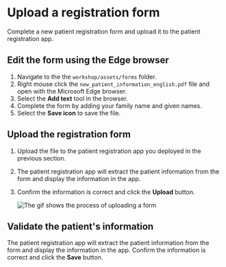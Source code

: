 # Upload a registration form

Complete a new patient registration form and upload it to the patient registration app.

<!-- ## Open the new patient registration form

You can print the document and then fill it out by hand, or you can open the document in a PDF reader and edit the document.

Use the `workshop/assets/forms/new_patient_information_english.pdf` document that matches the language you used to label and train the model in Document Intelligence Studio. -->

<!-- ### Fill out the form by hand

1. Print the form and fill it out by hand.
1. From your mobile device, using the patient registration app, take a picture of the completed form and upload the registration form.
1. The patient registration app will extract the patient information from the form and display the information in the app.
1. Confirm the information is correct and click the **Submit** button. -->

## Edit the form using the Edge browser

1. Navigate to the the `workshop/assets/forms` folder.
1. Right mouse click the `new_patient_information_english.pdf` file and open with the Microsoft Edge browser.
1. Select the **Add text** tool in the browser.
1. Complete the form by adding your family name and given names.
1. Select the **Save icon** to save the file.

## Upload the registration form

1. Upload the file to the patient registration app you deployed in the previous section.
1. The patient registration app will extract the patient information from the form and display the information in the app.
1. Confirm the information is correct and click the **Upload** button.

    ![The gif shows the process of uploading a form](./img/basic-workflow.gif)

## Validate the patient's information

The patient registration app will extract the patient information from the form and display the information in the app. Confirm the information is correct and click the **Save** button.
